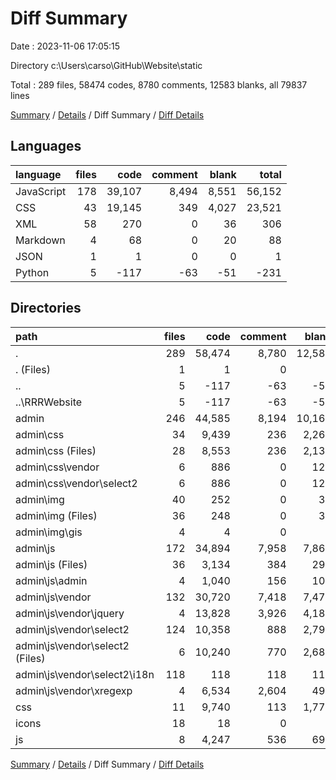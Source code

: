 # Diff Summary

Date : 2023-11-06 17:05:15

Directory c:\\Users\\carso\\GitHub\\Website\\static

Total : 289 files,  58474 codes, 8780 comments, 12583 blanks, all 79837 lines

[Summary](results.md) / [Details](details.md) / Diff Summary / [Diff Details](diff-details.md)

## Languages
| language | files | code | comment | blank | total |
| :--- | ---: | ---: | ---: | ---: | ---: |
| JavaScript | 178 | 39,107 | 8,494 | 8,551 | 56,152 |
| CSS | 43 | 19,145 | 349 | 4,027 | 23,521 |
| XML | 58 | 270 | 0 | 36 | 306 |
| Markdown | 4 | 68 | 0 | 20 | 88 |
| JSON | 1 | 1 | 0 | 0 | 1 |
| Python | 5 | -117 | -63 | -51 | -231 |

## Directories
| path | files | code | comment | blank | total |
| :--- | ---: | ---: | ---: | ---: | ---: |
| . | 289 | 58,474 | 8,780 | 12,583 | 79,837 |
| . (Files) | 1 | 1 | 0 | 0 | 1 |
| .. | 5 | -117 | -63 | -51 | -231 |
| ..\\RRRWebsite | 5 | -117 | -63 | -51 | -231 |
| admin | 246 | 44,585 | 8,194 | 10,161 | 62,940 |
| admin\\css | 34 | 9,439 | 236 | 2,261 | 11,936 |
| admin\\css (Files) | 28 | 8,553 | 236 | 2,135 | 10,924 |
| admin\\css\\vendor | 6 | 886 | 0 | 126 | 1,012 |
| admin\\css\\vendor\\select2 | 6 | 886 | 0 | 126 | 1,012 |
| admin\\img | 40 | 252 | 0 | 36 | 288 |
| admin\\img (Files) | 36 | 248 | 0 | 36 | 284 |
| admin\\img\\gis | 4 | 4 | 0 | 0 | 4 |
| admin\\js | 172 | 34,894 | 7,958 | 7,864 | 50,716 |
| admin\\js (Files) | 36 | 3,134 | 384 | 292 | 3,810 |
| admin\\js\\admin | 4 | 1,040 | 156 | 100 | 1,296 |
| admin\\js\\vendor | 132 | 30,720 | 7,418 | 7,472 | 45,610 |
| admin\\js\\vendor\\jquery | 4 | 13,828 | 3,926 | 4,184 | 21,938 |
| admin\\js\\vendor\\select2 | 124 | 10,358 | 888 | 2,798 | 14,044 |
| admin\\js\\vendor\\select2 (Files) | 6 | 10,240 | 770 | 2,680 | 13,690 |
| admin\\js\\vendor\\select2\\i18n | 118 | 118 | 118 | 118 | 354 |
| admin\\js\\vendor\\xregexp | 4 | 6,534 | 2,604 | 490 | 9,628 |
| css | 11 | 9,740 | 113 | 1,776 | 11,629 |
| icons | 18 | 18 | 0 | 0 | 18 |
| js | 8 | 4,247 | 536 | 697 | 5,480 |

[Summary](results.md) / [Details](details.md) / Diff Summary / [Diff Details](diff-details.md)